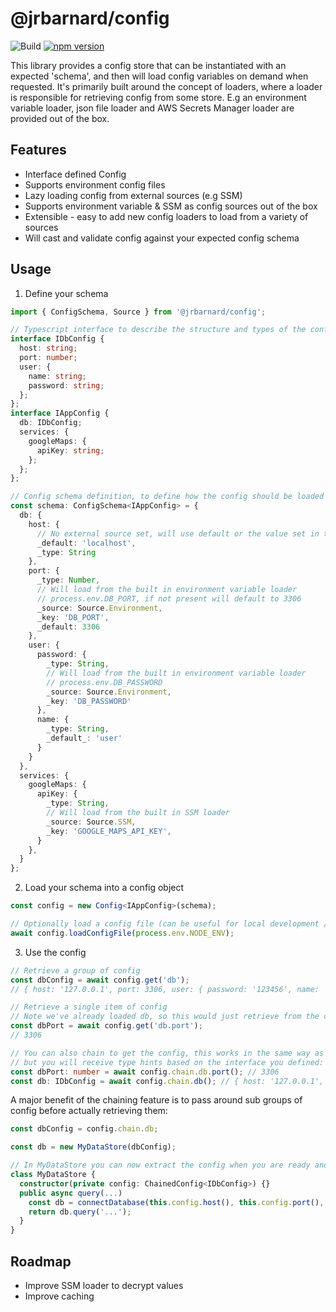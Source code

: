 # @jrbarnard/config

![Build](https://github.com/jrbarnard/simple-config/workflows/Build/badge.svg)
[![npm version](https://badge.fury.io/js/%40jrbarnard%2Fconfig.svg)](https://badge.fury.io/js/%40jrbarnard%2Fconfig)

This library provides a config store that can be instantiated with an expected 'schema', and then will load config variables on demand
when requested.
It's primarily built around the concept of loaders, where a loader is responsible for retrieving config from some store.
E.g an environment variable loader, json file loader and AWS Secrets Manager loader are provided out of the box.

## Features

- Interface defined Config
- Supports environment config files
- Lazy loading config from external sources (e.g SSM)
- Supports environment variable & SSM as config sources out of the box
- Extensible - easy to add new config loaders to load from a variety of sources
- Will cast and validate config against your expected config schema

## Usage

1. Define your schema
```typescript
import { ConfigSchema, Source } from '@jrbarnard/config';

// Typescript interface to describe the structure and types of the config variables
interface IDbConfig {
  host: string;
  port: number;
  user: {
    name: string;
    password: string;
  };
};
interface IAppConfig {
  db: IDbConfig;
  services: {
    googleMaps: {
      apiKey: string;
    };
  };
};

// Config schema definition, to define how the config should be loaded
const schema: ConfigSchema<IAppConfig> = {
  db: {
    host: {
      // No external source set, will use default or the value set in the relevant environment file (if loaded)
      _default: 'localhost',
      _type: String
    },
    port: {
      _type: Number,
      // Will load from the built in environment variable loader
      // process.env.DB_PORT, if not present will default to 3306
      _source: Source.Environment,
      _key: 'DB_PORT',
      _default: 3306
    },
    user: {
      password: {
        _type: String,
        // Will load from the built in environment variable loader
        // process.env.DB_PASSWORD
        _source: Source.Environment,
        _key: 'DB_PASSWORD'
      },
      name: {
        _type: String,
        _default_: 'user'
      }
    }
  },
  services: {
    googleMaps: {
      apiKey: {
        _type: String,
        // Will load from the built in SSM loader
        _source: Source.SSM,
        _key: 'GOOGLE_MAPS_API_KEY',
      }
    },
  }
};

```
2. Load your schema into a config object
```typescript
const config = new Config<IAppConfig>(schema);

// Optionally load a config file (can be useful for local development / a set of defaults per environment)
await config.loadConfigFile(process.env.NODE_ENV);
```
3. Use the config
```typescript
// Retrieve a group of config
const dbConfig = await config.get('db');
// { host: '127.0.0.1', port: 3306, user: { password: '123456', name: 'superuser' } }

// Retrieve a single item of config
// Note we've already loaded db, so this would just retrieve from the cache
const dbPort = await config.get('db.port');
// 3306

// You can also chain to get the config, this works in the same way as above
// but you will receive type hints based on the interface you defined:
const dbPort: number = await config.chain.db.port(); // 3306
const db: IDbConfig = await config.chain.db(); // { host: '127.0.0.1', port: 3306, user: { password: '123456', name: 'superuser' } }
```

A major benefit of the chaining feature is to pass around sub groups of config before actually retrieving them:
```typescript
const dbConfig = config.chain.db;

const db = new MyDataStore(dbConfig);

// In MyDataStore you can now extract the config when you are ready and it will lazy load.
class MyDataStore {
  constructor(private config: ChainedConfig<IDbConfig>) {}
  public async query(...) 
    const db = connectDatabase(this.config.host(), this.config.port(), this.config.user());
    return db.query('...');
  }
}
```

## Roadmap

- Improve SSM loader to decrypt values
- Improve caching
